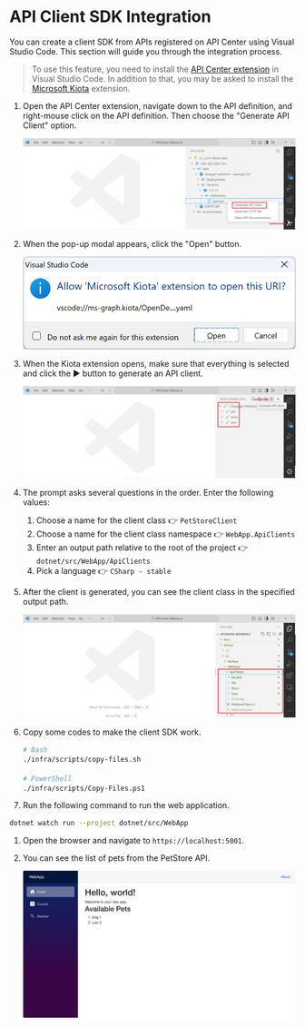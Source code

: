 <!-- markdownlint-disable MD033 -->
# API Client SDK Integration

You can create a client SDK from APIs registered on API Center using Visual Studio Code. This section will guide you through the integration process.

> To use this feature, you need to install the [API Center extension](https://marketplace.visualstudio.com/items?itemName=apidev.azure-api-center) in Visual Studio Code. In addition to that, you may be asked to install the [Microsoft Kiota](https://marketplace.visualstudio.com/items?itemName=ms-graph.kiota) extension.

1. Open the API Center extension, navigate down to the API definition, and right-mouse click on the API definition. Then choose the "Generate API Client" option.

   ![Context Menu: Generate API Client](./images/api-client-sdk-integration-01.png)

1. When the pop-up modal appears, click the "Open" button.

   ![Pop-up: Open Microsoft Kiota](./images/api-client-sdk-integration-02.png)

1. When the Kiota extension opens, make sure that everything is selected and click the ▶️ button to generate an API client.

   ![Microsoft Kiota: Generate API Client](./images/api-client-sdk-integration-03.png)

1. The prompt asks several questions in the order. Enter the following values:
   1. Choose a name for the client class 👉 `PetStoreClient`
   1. Choose a name for the client class namespace 👉 `WebApp.ApiClients`
   1. Enter an output path relative to the root of the project 👉 `dotnet/src/WebApp/ApiClients`
   1. Pick a language 👉 `CSharp - stable`

1. After the client is generated, you can see the client class in the specified output path.

   ![Generated API Client](./images/api-client-sdk-integration-04.png)

1. Copy some codes to make the client SDK work.

    ```bash
    # Bash
    ./infra/scripts/copy-files.sh
    
    # PowerShell
    ./infra/scripts/Copy-Files.ps1
    ```

1. Run the following command to run the web application.

```bash
dotnet watch run --project dotnet/src/WebApp
```

1. Open the browser and navigate to `https://localhost:5001`.
1. You can see the list of pets from the PetStore API.

   ![Web Application: PetStore API](./images/api-client-sdk-integration-05.png)

